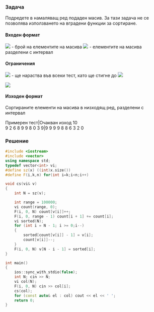 ### Задача

Подредете в намаляващ ред подаден масив. За тази задача не се позволява използването на вградени функции за сортиране.

#### Входен формат

<img src="https://latex.codecogs.com/svg.latex?\Large&space;N"> - брой на елементите на масива <img src="https://latex.codecogs.com/svg.latex?\Large&space;X_1,x_2,...,X_N"> - елементите на масива разделени с интервал
#### Ограничения

<img src="https://latex.codecogs.com/svg.latex?\Large&space;N"> - ще нараства във всеки тест, като ще стигне до <img src="https://latex.codecogs.com/svg.latex?\Large&space;10,000,000">

<img src="https://latex.codecogs.com/svg.latex?\Large&space;0<X_i<100,000">

#### Изходен формат

Сортираните елементи на масива в низходящ ред, разделени с интервал

Примерен тест|Очакван изход
10<br>9 2 6 8 9 9 8 0 3 9|9 9 9 9 8 8 6 3 2 0 

### Решение

```cpp
#include <iostream>
#include <vector>
using namespace std;
typedef vector<int> vi;
#define sz(x) ((int)x.size())
#define F(i,k,n) for(int i=k;i<n;i++)

void cs(vi& v)
{
	int N = sz(v);

	int range = 100000;
	vi count(range, 0);
	F(i, 0, N) count[v[i]]++;	
	F(i, 0, range - 1) count[i + 1] += count[i];
	vi sorted(N);
	for (int i = N - 1; i >= 0;i--)
	{
		sorted[count[v[i]] - 1] = v[i];
		count[v[i]]--;
	}
	F(i, 0, N) v[N - i - 1] = sorted[i];
}

int main()
{
	ios::sync_with_stdio(false);
	int N; cin >> N;
	vi col(N);
	F(i, 0, N) cin >> col[i];
	cs(col);
	for (const auto& el : col) cout << el << ' ';
	return 0;
}
```
